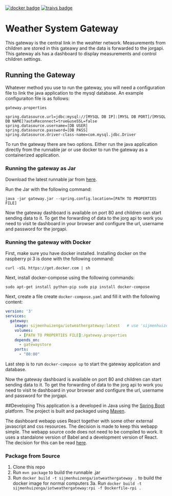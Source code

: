 [![docker badge](https://img.shields.io/badge/docker%20image-available-brightgreen.svg)](https://hub.docker.com/r/sijmenhuizenga/iotweathergateway)
[![traivs badge](https://img.shields.io/travis/SijmenHuizenga/IoT-WeatherStation/gateway.svg)](https://travis-ci.org/SijmenHuizenga/IoT-WeatherStation)

# Weather System Gateway
This gateway is the central link in the weahter network. Measurements from children are stored in this gateawy and the data is forwarded to the jorgapi. This gateway als has a dashboard to display measurements and control children settings.

## Running the Gateway
Whatever method you use to run the gateway, you will need a configuration file to link the java application to the mysql database. An example configuraiton file is as follows:

`gateway.properties`
```properties
spring.datasource.url=jdbc:mysql://[MYSQL DB IP]:[MYSL DB PORT]/[MYSQL DB NAME]?autoReconnect=true&useSSL=false
spring.datasource.username=[DB USER]
spring.datasource.password=[DB PASS]
spring.datasource.driver-class-name=com.mysql.jdbc.Driver
```

To run the gateway there are two options. Either run the java application directly from the runnable jar or use docker to run the gateway as a containerized application.

### Running the gateway as Jar
Download the latest runnable jar from [here](https://github.com/SijmenHuizenga/IoT-WeatherStation/releases).

Run the Jar with the following command:

``java -jar gateway.jar --spring.config.location=[PATH TO PROPERTIES FILE]``

Now the gateway dashboard is available on port 80 and children can start sending data to it. To get the forwarding of data to the jorg api to work you need to visit te dashboard in your browser and configure the url, username and password for the jorgapi.

### Running the gateway with Docker
First, make sure you have docker installed. Installing docker on the raspberry pi 3 is done with the following command:

``curl -sSL https://get.docker.com | sh``

Next, install docker-compose using the following commands:

``
sudo apt-get install python-pip
sudo pip install docker-compose
``

Next, create a file create `docker-compose.yaml` and fill it with the following content:

```yaml
version: '3'
services:
  gateway:
    image: sijmenhuizenga/iotweathergateway:latest   # use 'sijmenhuizenga/iotweathergateway:rpi' on raspberry pi
    volumes:
      - [PATH TO PROPERTIES FILE]:/gateway.properties
    depends_on:
      - gatewaystore
    ports:
      - "80:80"
```

Last step is to run `docker-compose up` to start the gateway application and database.

Now the gateway dashboard is available on port 80 and children can start sending data to it. To get the forwarding of data to the jorg api to work you need to visit te dashboard in your browser and configure the url, username and password for the jorgapi.


##Developing
This application is a developed in Java using the [Spring Boot](https://projects.spring.io/spring-boot/) platform. The project is built and packaged using [Maven](https://maven.apache.org/). 

The dashboard webapp uses React together with some other external javascript and css resources. The decision is made to keep this webapp simple. The webapp source code does not need to be compiled to work. It uses a standalone version of Babel and a development version of React. The decision for this can be read [here](decisions.md).

### Package from Source
1. Clone this repo
2. Run `mvn package` to build the runnable .jar
3. Run `docker build -t sijmenhuizenga/iotweathergateway .` to build the docker image for normal computers
3a. Run `docker build -t sijmenhuizenga/iotweathergateway:rpi -f Dockerfile-rpi .`